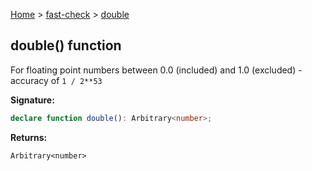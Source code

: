 [Home](/) &gt; [fast-check](../fast-check.md) &gt; [double](double.md)

## double() function

For floating point numbers between 0.0 (included) and 1.0 (excluded) - accuracy of `1 / 2**53`

<b>Signature:</b>

```typescript
declare function double(): Arbitrary<number>;
```
<b>Returns:</b>

`Arbitrary<number>`

